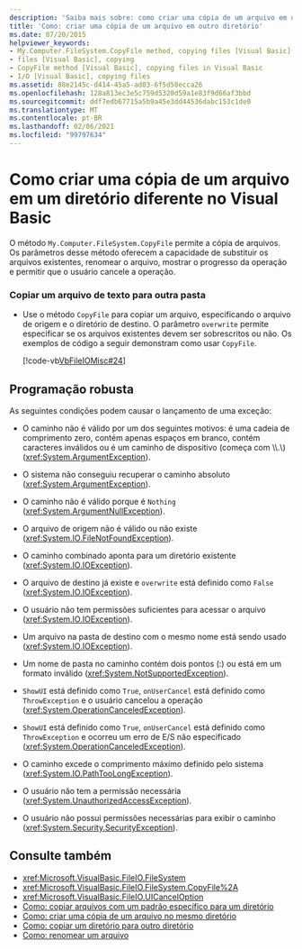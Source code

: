 ```yaml
---
description: 'Saiba mais sobre: como criar uma cópia de um arquivo em um diretório diferente no Visual Basic'
title: 'Como: criar uma cópia de um arquivo em outro diretório'
ms.date: 07/20/2015
helpviewer_keywords:
- My.Computer.FileSystem.CopyFile method, copying files [Visual Basic]
- files [Visual Basic], copying
- CopyFile method [Visual Basic], copying files in Visual Basic
- I/O [Visual Basic], copying files
ms.assetid: 88e2145c-d414-45a5-ad03-6f5d58ecca26
ms.openlocfilehash: 128a813ec3e5c759d5320d59a1e83f9d66af3bbd
ms.sourcegitcommit: ddf7edb67715a5b9a45e3dd44536dabc153c1de0
ms.translationtype: MT
ms.contentlocale: pt-BR
ms.lasthandoff: 02/06/2021
ms.locfileid: "99797634"
---
```

# <a name="how-to-create-a-copy-of-a-file-in-a-different-directory-in-visual-basic"></a>Como criar uma cópia de um arquivo em um diretório diferente no Visual Basic

O método `My.Computer.FileSystem.CopyFile` permite a cópia de arquivos. Os parâmetros desse método oferecem a capacidade de substituir os arquivos existentes, renomear o arquivo, mostrar o progresso da operação e permitir que o usuário cancele a operação.  
  
### <a name="to-copy-a-text-file-to-another-folder"></a>Copiar um arquivo de texto para outra pasta  
  
- Use o método `CopyFile` para copiar um arquivo, especificando o arquivo de origem e o diretório de destino. O parâmetro `overwrite` permite especificar se os arquivos existentes devem ser sobrescritos ou não. Os exemplos de código a seguir demonstram como usar `CopyFile`.  
  
     [!code-vb[VbFileIOMisc#24](~/samples/snippets/visualbasic/VS_Snippets_VBCSharp/VbFileIOMisc/VB/Class1.vb#24)]  
  
## <a name="robust-programming"></a>Programação robusta  

 As seguintes condições podem causar o lançamento de uma exceção:  
  
- O caminho não é válido por um dos seguintes motivos: é uma cadeia de comprimento zero, contém apenas espaços em branco, contém caracteres inválidos ou é um caminho de dispositivo (começa com \\\\.\\) (<xref:System.ArgumentException>).  
  
- O sistema não conseguiu recuperar o caminho absoluto (<xref:System.ArgumentException>).  
  
- O caminho não é válido porque é `Nothing` (<xref:System.ArgumentNullException>).  
  
- O arquivo de origem não é válido ou não existe (<xref:System.IO.FileNotFoundException>).  
  
- O caminho combinado aponta para um diretório existente (<xref:System.IO.IOException>).  
  
- O arquivo de destino já existe e `overwrite` está definido como `False` (<xref:System.IO.IOException>).  
  
- O usuário não tem permissões suficientes para acessar o arquivo (<xref:System.IO.IOException>).  
  
- Um arquivo na pasta de destino com o mesmo nome está sendo usado (<xref:System.IO.IOException>).  
  
- Um nome de pasta no caminho contém dois pontos (:) ou está em um formato inválido (<xref:System.NotSupportedException>).  
  
- `ShowUI` está definido como `True`, `onUserCancel` está definido como `ThrowException` e o usuário cancelou a operação (<xref:System.OperationCanceledException>).  
  
- `ShowUI` está definido como `True`, `onUserCancel` está definido como `ThrowException` e ocorreu um erro de E/S não especificado (<xref:System.OperationCanceledException>).  
  
- O caminho excede o comprimento máximo definido pelo sistema (<xref:System.IO.PathTooLongException>).  
  
- O usuário não tem a permissão necessária (<xref:System.UnauthorizedAccessException>).  
  
- O usuário não possui permissões necessárias para exibir o caminho (<xref:System.Security.SecurityException>).  
  
## <a name="see-also"></a>Consulte também

- <xref:Microsoft.VisualBasic.FileIO.FileSystem>
- <xref:Microsoft.VisualBasic.FileIO.FileSystem.CopyFile%2A>
- <xref:Microsoft.VisualBasic.FileIO.UICancelOption>
- [Como: copiar arquivos com um padrão específico para um diretório](how-to-copy-files-with-a-specific-pattern-to-a-directory.md)
- [Como: criar uma cópia de um arquivo no mesmo diretório](how-to-create-a-copy-of-a-file-in-the-same-directory.md)
- [Como: copiar um diretório para outro diretório](how-to-copy-a-directory-to-another-directory.md)
- [Como: renomear um arquivo](how-to-rename-a-file.md)
